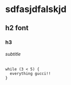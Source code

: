 # sdfasjdfalskjd
## h2 font
### h3

###### subtitle

```
while (3 < 5) {
  everything gucci!!
}
```
